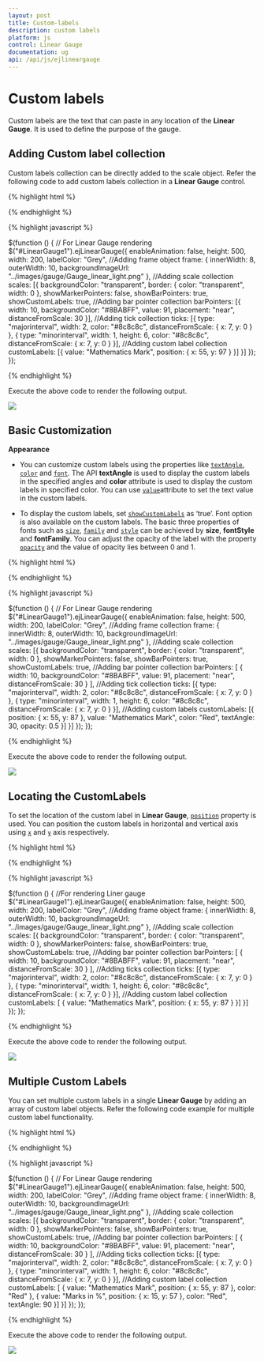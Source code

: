 ```yaml
---
layout: post
title: Custom-labels
description: custom labels
platform: js
control: Linear Gauge
documentation: ug
api: /api/js/ejlineargauge
---
```


# Custom labels

Custom labels are the text that can paste in any location of the **Linear Gauge**. It is used to define the purpose of the gauge.

## Adding Custom label collection

Custom labels collection can be directly added to the scale object. Refer the following code to add custom labels collection in a **Linear Gauge** control.


{% highlight html %}

<div id="LinearGauge1"></div>

{% endhighlight %}

{% highlight javascript %}

 $(function () {
        // For Linear Gauge rendering
        $("#LinearGauge1").ejLinearGauge({
            enableAnimation: false, height: 500, width: 200, labelColor: "Grey",
            //Adding frame object
            frame: {
                innerWidth: 8,
                outerWidth: 10,
                backgroundImageUrl: "../images/gauge/Gauge_linear_light.png"
            },
            //Adding scale collection
            scales: [{
                backgroundColor: "transparent",
                border: { color: "transparent", width: 0 },
                showMarkerPointers: false, showBarPointers: true,
                showCustomLabels: true,
                //Adding bar pointer collection
                barPointers: [{
                    width: 10, backgroundColor: "#8BABFF",
                    value: 91, placement: "near", distanceFromScale: 30
                }],
                //Adding tick collection
                ticks: [{
                    type: "majorinterval", width: 2,
                    color: "#8c8c8c", distanceFromScale: { x: 7, y: 0 }
                },
                {
                    type: "minorinterval", width: 1, height: 6,
                    color: "#8c8c8c", distanceFromScale: { x: 7, y: 0 }
                }],
                //Adding custom label collection
                customLabels: [{
                    value: "Mathematics Mark", position: { x: 55, y: 97 }
                }]
            }]
        });
    });


{% endhighlight %}



Execute the above code to render the following output.

![](/js/LinearGauge/Custom-labels_images/Custom-labels_img1.png)

## Basic Customization

**Appearance**

* You can customize custom labels using the properties like [`textAngle`](../api/ejlineargauge#members:scales-customlabels-textangle), [`color`](../api/ejlineargauge#members:scales-customlabels-color) and [`font`](../api/ejlineargauge#members:scales-customlabels-font). The API **textAngle** is used to display the custom labels in the specified angles and **color** attribute is used to display the custom labels in specified color. You can use [`value`](../api/ejlineargauge#members:scales-customlabels-value)attribute to set the text value in the custom labels. 

* To display the custom labels, set [`showCustomLabels`](../api/ejlineargauge#members:scales-showcustomlabels) as ‘true’. Font option is also available on the custom labels. The basic three properties of fonts such as [`size`](../api/ejlineargauge#members:scales-showcustomlabels), [`family`](../api/ejlineargauge#members:scales-customlabels-font-fontfamily) and [`style`](../api/ejlineargauge#members:scales-customlabels-font-fontstyle) can be achieved by **size**, **fontStyle** and **fontFamily**. You can adjust the opacity of the label with the property [`opacity`](../api/ejlineargauge#members:scales-customlabels-opacity) and the value of opacity lies between 0 and 1.


{% highlight html %}

<div id="LinearGauge1"></div>

{% endhighlight %}

{% highlight javascript %}

   $(function () {
        // For Linear Gauge rendering
        $("#LinearGauge1").ejLinearGauge({
            enableAnimation: false, height: 500, width: 200, labelColor: "Grey",
            //Adding frame collection
            frame: {
                innerWidth: 8,
                outerWidth: 10,
                backgroundImageUrl: "../images/gauge/Gauge_linear_light.png"
            },
            //Adding scale collection
            scales: [{
                backgroundColor: "transparent",
                border: { color: "transparent", width: 0 },
                showMarkerPointers: false, showBarPointers: true,
                showCustomLabels: true,
                //Adding bar pointer collection
                barPointers: [
                {
                    width: 10, backgroundColor: "#8BABFF",
                    value: 91, placement: "near", distanceFromScale: 30
                }
                ],
                //Adding tick collection
                ticks: [{
                    type: "majorinterval", width: 2,
                    color: "#8c8c8c", distanceFromScale: { x: 7, y: 0 }
                },
                {
                    type: "minorinterval", width: 1, height: 6,
                    color: "#8c8c8c", distanceFromScale: { x: 7, y: 0 }
                }],
                //Adding custom labels
                customLabels: [{
                    position: { x: 55, y: 87 },
                    value: "Mathematics Mark",
                    color: "Red",
                    textAngle: 30,
                    opacity: 0.5
                }]
            }]
        });
    });


{% endhighlight %}



Execute the above code to render the following output.

![](/js/LinearGauge/Custom-labels_images/Custom-labels_img2.png)

## Locating the CustomLabels

To set the location of the custom label in **Linear Gauge**, [`position`](../api/ejlineargauge#members:scales-customlabels-position) property is used. You can position the custom labels in horizontal and vertical axis using [`x`](../api/ejlineargauge#members:scales-customlabels-position-x) and [`y`](../api/ejlineargauge#members:scales-customlabels-position-y) axis respectively.


{% highlight html %}

<div id="LinearGauge1"></div>

{% endhighlight %}

{% highlight javascript %}

 $(function () {
        //For rendering Liner gauge
        $("#LinearGauge1").ejLinearGauge({
            enableAnimation: false, height: 500, width: 200, labelColor: "Grey",
            //Adding frame object
            frame: {
                innerWidth: 8,
                outerWidth: 10,
                backgroundImageUrl: "../images/gauge/Gauge_linear_light.png"
            },
            //Adding scale collection
            scales: [{
                backgroundColor: "transparent",
                border: { color: "transparent", width: 0 },
                showMarkerPointers: false, showBarPointers: true,
                showCustomLabels: true,
                //Adding bar pointer collection
                barPointers: [
                {
                    width: 10, backgroundColor: "#8BABFF",
                    value: 91, placement: "near", distanceFromScale: 30
                }
                ],
                //Adding ticks collection
                ticks: [{
                    type: "majorinterval", width: 2,
                    color: "#8c8c8c", distanceFromScale: { x: 7, y: 0 }
                },
                {
                    type: "minorinterval", width: 1, height: 6,
                    color: "#8c8c8c", distanceFromScale: { x: 7, y: 0 }
                }],
                //Adding custom label collection
                customLabels: [
                { value: "Mathematics Mark", position: { x: 55, y: 87 } }]
            }]
        });
    });

{% endhighlight %}


Execute the above code to render the following output.

![](/js/LinearGauge/Custom-labels_images/Custom-labels_img3.png)

## Multiple Custom Labels

You can set multiple custom labels in a single **Linear Gauge** by adding an array of custom label objects. Refer the following code example for multiple custom label functionality.

{% highlight html %}

<div id="LinearGauge1"></div>

{% endhighlight %}

{% highlight javascript %}

$(function () {
        // For Linear Gauge rendering
        $("#LinearGauge1").ejLinearGauge({
            enableAnimation: false, height: 500, width: 200, labelColor: "Grey",
            //Adding frame object
            frame: {
                innerWidth: 8,
                outerWidth: 10,
                backgroundImageUrl: "../images/gauge/Gauge_linear_light.png"
            },
            //Adding scale collection
            scales: [{
                backgroundColor: "transparent",
                border: { color: "transparent", width: 0 },
                showMarkerPointers: false, showBarPointers: true,
                showCustomLabels: true,
                //Adding bar pointer collection
                barPointers: [
                {
                    width: 10, backgroundColor: "#8BABFF",
                    value: 91, placement: "near", distanceFromScale: 30
                }
                ],
                //Adding ticks collection
                ticks: [{
                    type: "majorinterval", width: 2,
                    color: "#8c8c8c", distanceFromScale: { x: 7, y: 0 }
                },
                {
                    type: "minorinterval", width: 1, height: 6,
                    color: "#8c8c8c", distanceFromScale: { x: 7, y: 0 }
                }],
                //Adding custom label collection
                customLabels: [
                {
                    value: "Mathematics Mark", position: { x: 55, y: 87 },
                    color: "Red"
                },
                {
                    value: "Marks in %", position: { x: 15, y: 57 },
                    color: "Red", textAngle: 90
                }]
            }]
        });
    });



{% endhighlight %}


Execute the above code to render the following output.

![](/js/LinearGauge/Custom-labels_images/Custom-labels_img4.png)

